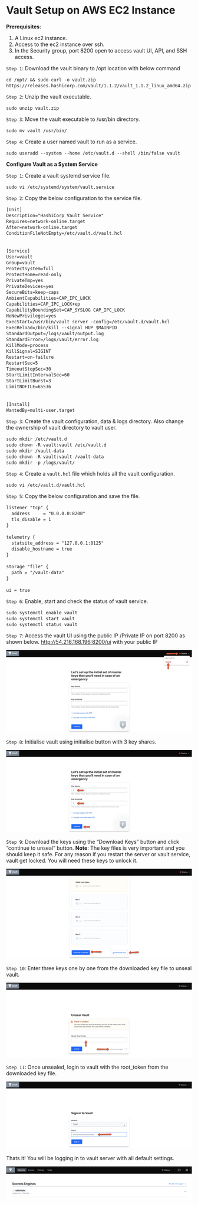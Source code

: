 
# Vault Setup on AWS EC2 Instance


**Prerequisites**:

1. A Linux ec2 instance.
2. Access to the ec2 instance over ssh.
3. In the Security group, port 8200 open to access vault UI, API, and SSH access.

`Step 1`: Download the vault binary to /opt location with below command

```
cd /opt/ && sudo curl -o vault.zip  https://releases.hashicorp.com/vault/1.1.2/vault_1.1.2_linux_amd64.zip
```
`Step 2`: Unzip the vault executable.

```
sudo unzip vault.zip
```

`Step 3`: Move the vault executable to /usr/bin directory.
```
sudo mv vault /usr/bin/
```
`Step 4`: Create a user named vault to run as a service.

```
sudo useradd --system --home /etc/vault.d --shell /bin/false vault
```

**Configure Vault as a System Service**

`Step 1`: Create a vault systemd service file.
```
sudo vi /etc/systemd/system/vault.service
```

`Step 2`: Copy the below configuration to the service file.
```
[Unit]
Description="HashiCorp Vault Service"
Requires=network-online.target
After=network-online.target
ConditionFileNotEmpty=/etc/vault.d/vault.hcl


[Service]
User=vault
Group=vault
ProtectSystem=full
ProtectHome=read-only
PrivateTmp=yes
PrivateDevices=yes
SecureBits=keep-caps
AmbientCapabilities=CAP_IPC_LOCK
Capabilities=CAP_IPC_LOCK+ep
CapabilityBoundingSet=CAP_SYSLOG CAP_IPC_LOCK
NoNewPrivileges=yes
ExecStart=/usr/bin/vault server -config=/etc/vault.d/vault.hcl
ExecReload=/bin/kill --signal HUP $MAINPID
StandardOutput=/logs/vault/output.log
StandardError=/logs/vault/error.log
KillMode=process
KillSignal=SIGINT
Restart=on-failure
RestartSec=5
TimeoutStopSec=30
StartLimitIntervalSec=60
StartLimitBurst=3
LimitNOFILE=65536


[Install]
WantedBy=multi-user.target
```

`Step 3`: Create the vault configuration, data & logs directory. Also change the ownership of vault directory to vault user.
```
sudo mkdir /etc/vault.d
sudo chown -R vault:vault /etc/vault.d
sudo mkdir /vault-data
sudo chown -R vault:vault /vault-data
sudo mkdir -p /logs/vault/
```
`Step 4`: Create a `vault.hcl` file which holds all the vault configuration.
```
sudo vi /etc/vault.d/vault.hcl
```
`Step 5`: Copy the below configuration and save the file.
```
listener "tcp" {
  address     = "0.0.0.0:8200"
  tls_disable = 1
}

telemetry {
  statsite_address = "127.0.0.1:8125"
  disable_hostname = true
}

storage "file" {
  path = "/vault-data"
}

ui = true
```

`Step 6`: Enable, start and check the status of vault service.

```
sudo systemctl enable vault
sudo systemctl start vault
sudo systemctl status vault
```
`Step 7`: Access the vault UI using the public IP /Private IP on port 8200 as shown below.
http://54.218.168.196:8200/ui  with your public IP

![vault_img](../../static/Vault%20image/image1.png)


`Step 8`: Initialise vault using initialise button with 3 key shares.

![vault_img](../../static/Vault%20image/image2.png)


`Step 9`: Download the keys using the “Download Keys” button and click “continue to unseal” button.
**Note**: The key files is very important and you should keep it safe. For any reason if you restart the server or vault service, vault get locked. You will need these keys to unlock it.

![vault_img](../../static/Vault%20image/image3.png)


`Step 10`: Enter three keys one by one from the downloaded key file to unseal vault.

![vault_img](../../static/Vault%20image/image4.png)

`Step 11`: Once unsealed, login to vault with the root_token from the downloaded key file.

![vault_img](../../static/Vault%20image/image5.png)

Thats it! You will be logging in to vault server with all default settings.

![vault_img](../../static/Vault%20image/image6.png)
